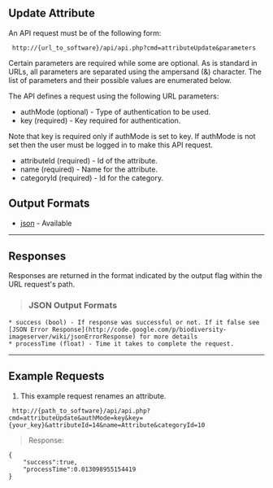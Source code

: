 ## Update Attribute ##

An API request must be of the following form:

```
 http://{url_to_software}/api/api.php?cmd=attributeUpdate&parameters
```

Certain parameters are required while some are optional. As is standard in URLs, all parameters are separated using the ampersand (&) character. The list of parameters and their possible values are enumerated below.

The API defines a request using the following URL parameters:

  * authMode (optional) - Type of authentication to be used.
  * key (required) - Key required for authentication.

Note that key is required only if authMode is set to key. If authMode is not set then the user must be logged in to make this API request.

  * attributeId (required) - Id of the attribute.
  * name (required) - Name for the attribute.
  * categoryId (required) - Id for the category.

## Output Formats ##

  * [json](#JSON_Output_Formats.md) - Available


---

## Responses ##

Responses are returned in the format indicated by the output flag within the URL request's path.

> ### JSON Output Formats ###
    * success (bool) - If response was successful or not. If it false see [JSON Error Response](http://code.google.com/p/biodiversity-imageserver/wiki/jsonErrorResponse) for more details
    * processTime (float) - Time it takes to complete the request.


---

## Example Requests ##

1. This example request renames an attribute.

```
 http://{path_to_software}/api/api.php?cmd=attributeUpdate&authMode=key&key={your_key}&attributeId=14&name=Attribute&categoryId=10
```

> Response:
```
{
    "success":true,
    "processTime":0.013098955154419
}
```
